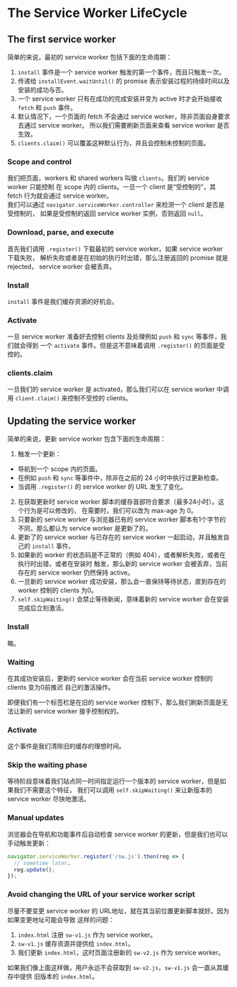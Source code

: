 # The Service Worker LifeCycle

## The first service worker

简单的来说，最初的 service worker 包括下面的生命周期：    

1. `install` 事件是一个 service worker 触发的第一个事件，而且只触发一次。
2. 传递给 `installEvent.waitUntil()` 的 promise 表示安装过程的持续时间以及安装的成功与否。
3. 一个 service worker 只有在成功的完成安装并变为 active 时才会开始接收 `fetch` 和 `push` 事件。
4. 默认情况下，一个页面的 fetch 不会通过 service worker，除非页面自身要求去通过 service worker。
所以我们需要刷新页面来查看 service worker 是否生效。
5. `clients.claim()` 可以覆盖这种默认行为，并且会控制未控制的页面。   

### Scope and control

我们把页面，workers 和 shared workers 叫做 `clients`。我们的 service worker 只能控制
在 scope 内的 clients。一旦一个 client 是“受控制的”，其 fetch 行为就会通过 service worker。   
我们可以通过 `navigator.serviceWorker.controller` 来检测一个 client 是否是受控制的，
如果是受控制的返回 service worker 实例，否则返回 `null`。     

### Download, parse, and execute

首先我们调用 `.register()` 下载最初的 service worker。如果 service worker 下载失败，
解析失败或者是在初始的执行时出错，那么注册返回的 promise 就是 rejected， service worker 会被丢弃。   

### Install

`install` 事件是我们缓存资源的好机会。   

### Activate

一旦 service worker 准备好去控制 clients 及处理例如 `push` 和 `sync` 等事件，我们就会得到
一个 `activate` 事件。但是这不意味着调用 `.register()` 的页面是受控的。    

### clients.claim

一旦我们的 service worker 是 activated，那么我们可以在 service worker 中调用 `client.claim()`
来控制不受控的 clients。   

## Updating the service worker

简单的来说，更新 service worker 包含下面的生命周期：   

1. 触发一个更新：   
  + 导航到一个 scope 内的页面。
  + 在例如 `push` 和 `sync` 等事件中，除非在之前的 24 小时中执行过更新检查。
  + 当调用 `.register()` 的 service worker 的 URL 发生了变化。    
2. 在获取更新时 service worker 脚本的缓存首部符合要求（最多24小时）。这个行为是可以修改的，
在需要时，我们可以改为 max-age 为 0。
3. 只要新的 service worker 与浏览器已有的 service worker 脚本有1个字节的不同，那么都认为 service worker
是更新了的。
4. 更新了的 service worker 与已存在的 service worker 一起启动，并且触发自己的 `install` 事件。
5. 如果新的 worker 的状态码是不正常的（例如 404），或者解析失败，或者在执行时出错，或者在安装时
触发，那么新的 service worker 会被丢弃，当前存在的 service worker 仍然保持 active。
6. 一旦新的 service worker 成功安装，那么会一直保持等待状态，直到存在的 worker 控制的 clients 为0。
7. `self.skipWaiting()` 会禁止等待新闻，意味着新的 service worker 会在安装完成后立刻激活。    

### Install

略。   

### Waiting

在其成功安装后，更新的 service worker 会在当前 service worker 控制的 clients 变为0前推迟
自己的激活操作。    

即便我们有一个标签栏是在旧的 service worker 控制下，那么我们刷新页面是无法让新的 service worker
接手控制权的。    

### Activate

这个事件是我们清除旧的缓存的理想时间。   

### Skip the waiting phase

等待阶段意味着我们站点同一时间指定运行一个版本的 service worker，但是如果我们不需要这个特征，
我们可以调用 `self.skipWaiting()` 来让新版本的 service worker 尽快地激活。   

### Manual updates

浏览器会在导航和功能事件后自动检查 service worker 的更新，但是我们也可以手动触发更新：   

```js
navigator.serviceWorker.register('/sw.js').then(reg => {
  // sometime later…
  reg.update();
});
```

### Avoid changing the URL of your service worker script

尽量不要变更 service worker 的 URL地址，就在其当前位置更新脚本就好。因为如果变更地址可能会导致
这样的问题：   

1. `index.html` 注册 `sw-v1.js` 作为 service worker。
2. `sw-v1.js` 缓存资源并提供给 `index.html`。
3. 我们更新 `index.html`，这时页面注册新的 `sw-v2.js` 作为 service worker。    

如果我们像上面这样做，用户永远不会获取到 `sw-v2.js`，`sw-v1.js` 会一直从其缓存中提供
旧版本的 `index.html`。       
